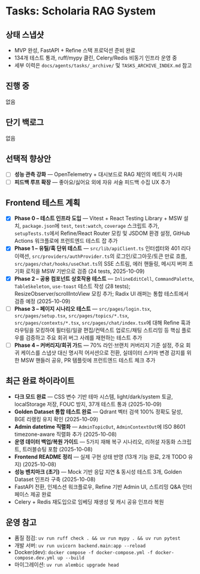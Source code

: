 # Tasks: Scholaria RAG System

## 상태 스냅샷

- MVP 완성, FastAPI + Refine 스택 프로덕션 준비 완료
- 134개 테스트 통과, ruff/mypy 클린, Celery/Redis 비동기 인프라 운영 중
- 세부 이력은 `docs/agents/tasks/_archive/` 및 `TASKS_ARCHIVE_INDEX.md` 참고

## 진행 중

없음

## 단기 백로그

없음

## 선택적 향상안

- [ ] **성능 관측 강화** — OpenTelemetry + 대시보드로 RAG 체인의 메트릭 가시화
- [ ] **피드백 루프 확장** — 좋아요/싫어요 외에 자유 서술 피드백 수집 UX 추가

## Frontend 테스트 계획

- [x] **Phase 0 – 테스트 인프라 도입** — Vitest + React Testing Library + MSW 설치, `package.json`에 `test`, `test:watch`, `coverage` 스크립트 추가, `setupTests.ts`에서 Refine/React Router 모킹 및 JSDOM 환경 설정, GitHub Actions 워크플로에 프런트엔드 테스트 잡 추가
- [x] **Phase 1 – 유틸/훅 단위 테스트** — `src/lib/apiClient.ts` 인터셉터와 401 리다이렉션, `src/providers/authProvider.ts`의 로그인/로그아웃/토큰 만료 흐름, `src/pages/chat/hooks/useChat.ts`의 SSE 스트림, 에러 핸들링, 메시지 버퍼 초기화 로직을 MSW 기반으로 검증 (24 tests, 2025-10-09)
- [x] **Phase 2 – 공용 컴포넌트 상호작용 테스트** — `InlineEditCell`, `CommandPalette`, `TableSkeleton`, `use-toast` 테스트 작성 (28 tests); ResizeObserver/scrollIntoView 모킹 추가; Radix UI 래퍼는 통합 테스트에서 검증 예정 (2025-10-09)
- [ ] **Phase 3 – 페이지 시나리오 테스트** — `src/pages/login.tsx`, `src/pages/setup.tsx`, `src/pages/topics/*.tsx`, `src/pages/contexts/*.tsx`, `src/pages/chat/index.tsx`에 대해 Refine 훅과 라우팅을 모킹하여 필터링/일괄 편집/컨텍스트 업로드/채팅 스트리밍 등 핵심 플로우를 검증하고 주요 회귀 버그 사례를 재현하는 테스트 추가
- [ ] **Phase 4 – 커버리지/회귀 가드** — 70% 라인·브랜치 커버리지 기준 설정, 주요 회귀 케이스를 스냅샷 대신 명시적 어서션으로 전환, 실데이터 스키마 변경 감지를 위한 MSW 핸들러 공유, PR 템플릿에 프런트엔드 테스트 체크 추가

## 최근 완료 하이라이트

- **다크 모드 완료** — CSS 변수 기반 테마 시스템, light/dark/system 토글, localStorage 저장, FOUC 방지, 37개 테스트 통과 (2025-10-09)
- **Golden Dataset 통합 테스트 완료** — Qdrant 벡터 검색 100% 정확도 달성, BGE 리랭킹 유지 확인 (2025-10-09)
- **Admin datetime 직렬화** — `AdminTopicOut`, `AdminContextOut`에 ISO 8601 timezone-aware 직렬화 추가 (2025-10-08)
- **운영 데이터 백업/복원 가이드** — 5가지 재해 복구 시나리오, 리허설 자동화 스크립트, 트러블슈팅 포함 (2025-10-08)
- **Frontend README 정리** — 실제 구현 상태 반영 (13개 기능 완료, 2개 TODO 유지) (2025-10-08)
- **성능 벤치마크 (초기)** — Mock 기반 응답 지연 & 동시성 테스트 3개, Golden Dataset 인프라 구축 (2025-10-08)
- FastAPI 전환, 인제스션 워크플로우, Refine 기반 Admin UI, 스트리밍 Q&A 인터페이스 제공 완료
- Celery + Redis 재도입으로 임베딩 재생성 및 캐시 공유 인프라 복원

## 운영 참고

- 품질 점검: `uv run ruff check . && uv run mypy . && uv run pytest`
- 개발 서버: `uv run uvicorn backend.main:app --reload`
- Docker(dev): `docker compose -f docker-compose.yml -f docker-compose.dev.yml up --build`
- 마이그레이션: `uv run alembic upgrade head`
